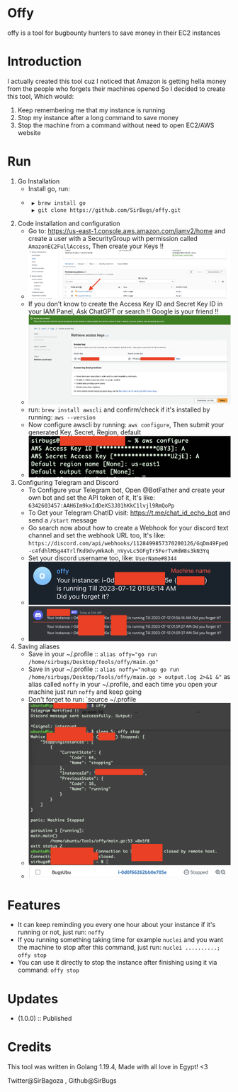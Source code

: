 # Offy
offy is a tool for bugbounty hunters to save money in their EC2 instances

# Introduction
I actually created this tool cuz I noticed that Amazon is getting hella money from the people who forgets their machines opened
So I decided to create this tool, Which would:
1. Keep remembering me that my instance is running
2. Stop my instance after a long command to save money
3. Stop the machine from a command without need to open EC2/AWS website

# Run
1. Go Installation
   - Install go, run:
   - ```
      ▶ brew install go
      ▶ git clone https://github.com/SirBugs/offy.git
     ```
1. Code installation and configuration
    - Go to: https://us-east-1.console.aws.amazon.com/iamv2/home and create a user with a SecurityGroup with permission called `AmazonEC2FullAccess`, Then create your Keys !!
    - ![Alt text](https://raw.githubusercontent.com/SirBugs/Offy/main/imgs/Screen%20Shot%202023-07-12%20at%205.13.19%20AM.png)
    - If you don't know to create the Access Key ID and Secret Key ID in your IAM Panel, Ask ChatGPT or search !! Google is your friend !!
    - ![Alt text](https://raw.githubusercontent.com/SirBugs/Offy/main/imgs/Screen%20Shot%202023-07-12%20at%204.48.24%20AM.png)
    - run: `brew install awscli` and confirm/check if it's installed by running: `aws --version`
    - Now configure awscli by running: `aws configure`, Then submit your generated Key, Secret, Region, default
    - ![Alt text](https://raw.githubusercontent.com/SirBugs/Offy/main/imgs/Screen%20Shot%202023-07-12%20at%205.58.19%20AM.png)
2. Configuring Telegram and Discord
    - To Configure your Telegram bot, Open @BotFather and create your own bot and set the API token of it, It's like: `6342603457:AAH6Im9kxIdDeXS3J01hKkC1lvjl9RmQoPp`
    - To Get your Telegram ChatID visit: https://t.me/chat_id_echo_bot and send a `/start` message
    - Go search now about how to create a Webhook for your discord text channel and set the webhook URL too, It's like: `https://discord.com/api/webhooks/1128499857370200126/GqDm49FpeQ-c4fdhlM5g44TrlfKd9dvyWkAoh_nVyvLc5OFgTr5FerTvHdW8s3kN3Yq`
    - Set your discord username too, like: `UserName#8344`
    - ![Alt text](https://raw.githubusercontent.com/SirBugs/Offy/main/imgs/Screen%20Shot%202023-07-12%20at%205.37.25%20AM.png)
    - ![Alt text](https://raw.githubusercontent.com/SirBugs/Offy/main/imgs/Screen%20Shot%202023-07-12%20at%205.38.10%20AM.png)
3. Saving aliases
    - Save in your ~/.profile :: `alias offy="go run /home/sirbugs/Desktop/Tools/offy/main.go"`
    - Save in your ~/.profile :: `alias noffy="nohup go run /home/sirbugs/Desktop/Tools/offy/main.go > output.log 2>&1 &"` as alias called `noffy` in your  ~/.profile, and each time you open your machine just run `noffy` and keep going
    - Don't forget to run: `source ~/.profile
    - ![Alt text](https://raw.githubusercontent.com/SirBugs/Offy/main/imgs/Screen%20Shot%202023-07-12%20at%205.51.38%20AM.png)
    - ![Alt text](https://raw.githubusercontent.com/SirBugs/Offy/main/imgs/Screen%20Shot%202023-07-12%20at%205.51.27%20AM.png)

# Features
- It can keep reminding you every one hour about your instance if it's running or not, just run: `noffy`
- If you running something taking time for example `nuclei` and you want the machine to stop after this command, just run: `nuclei ..........; offy stop`
- You can use it directly to stop the instance after finishing using it via command: `offy stop`

# Updates
- (1.0.0) :: Published

# Credits
This tool was written in Golang 1.19.4, Made with all love in Egypt! <3

Twitter@SirBagoza , Github@SirBugs
